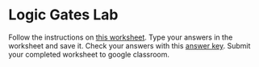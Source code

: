 # Logic Gates Lab
Follow the instructions on [this worksheet](https://github.com/APCSPrinciples/APCSPrinciples.github.io/blob/master/Worksheets/LogicGates.doc?raw=true). Type your answers in the worksheet and save it. Check your answers with this [answer key](https://github.com/APCSPrinciples/APCSPrinciples.github.io/blob/master/Worksheets/LogicGatesKey.doc?raw=true). Submit your completed worksheet to google classroom.
